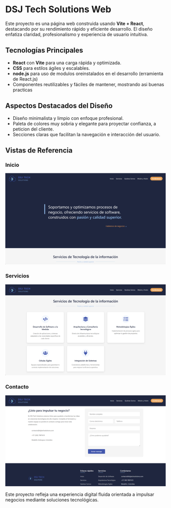 # DSJ Tech Solutions Web

Este proyecto es una página web construida usando **Vite + React**, destacando por su rendimiento rápido y eficiente desarrollo. El diseño enfatiza claridad, profesionalismo y experiencia de usuario intuitiva.

## Tecnologías Principales

- **React** con **Vite** para una carga rápida y optimizada.
- **CSS** para estilos ágiles y escalables.
- **node.js** para uso de modulos oreinstalados en el desarrollo (erramienta de React.js)
- Componentes reutilizables y fáciles de mantener, mostrando asi buenas practicas

## Aspectos Destacados del Diseño

- Diseño minimalista y limpio con enfoque profesional.
- Paleta de colores muy sobria y elegante para proyectar confianza, a peticion del cliente.
- Secciones claras que facilitan la navegación e interacción del usuario.

## Vistas de Referencia

### Inicio
![Vista Inicio](Img_de_muestra/imagen1DSJ.png)

### Servicios
![Vista Servicios](Img_de_muestra/imagen2DSJ.png)

### Contacto
![Vista Contacto](Img_de_muestra/Imagen3DSJ.png)

Este proyecto refleja una experiencia digital fluida orientada a impulsar negocios mediante soluciones tecnológicas.
